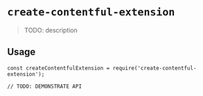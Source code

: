 # `create-contentful-extension`

> TODO: description

## Usage

```
const createContentfulExtension = require('create-contentful-extension');

// TODO: DEMONSTRATE API
```
